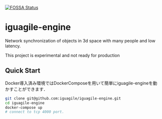 [![FOSSA Status](https://app.fossa.com/api/projects/git%2Bgithub.com%2Figuagile%2Figuagile-engine.svg?type=shield)](https://app.fossa.com/projects/git%2Bgithub.com%2Figuagile%2Figuagile-engine?ref=badge_shield)

# iguagile-engine

Network synchronization of objects in 3d space with many people and low latency.

This project is experimental and not ready for production

## Quick Start

Docker導入済み環境ではDockerComposeを用いて簡単にiguagile-engineを動かすことができます．

```bash
git clone git@github.com:iguagile/iguagile-engine.git
cd iguagile-engine
docker-compose up
# connect to tcp 4000 port.
```

